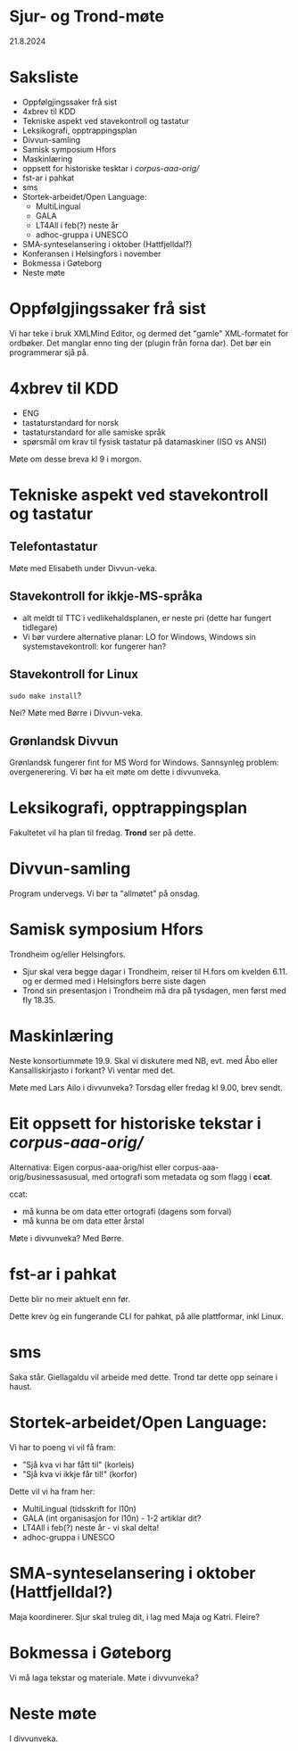 Sjur- og Trond-møte
===================

21.8.2024

# Saksliste

- Oppfølgjingssaker frå sist
- 4xbrev til KDD
- Tekniske aspekt ved stavekontroll og tastatur
- Leksikografi, opptrappingsplan
- Divvun-samling
- Samisk symposium Hfors
- Maskinlæring
- oppsett for historiske tesktar i *corpus-aaa-orig/*
- fst-ar i pahkat
- sms
- Stortek-arbeidet/Open Language:
    - MultiLingual
    - GALA
    - LT4All i feb(?) neste år
    - adhoc-gruppa i UNESCO
- SMA-synteselansering i oktober (Hattfjelldal?)
- Konferansen i Helsingfors i november
- Bokmessa i Gøteborg
- Neste møte


# Oppfølgjingssaker frå sist

Vi har teke i bruk XMLMind Editor, og dermed det "gamle" XML-formatet for ordbøker. Det manglar enno ting der (plugin från forna dar). Det bør ein programmerar sjå på.

# 4xbrev til KDD

- ENG
- tastaturstandard for norsk
- tastaturstandard for alle samiske språk
- spørsmål om krav til fysisk tastatur på datamaskiner (ISO vs ANSI)

Møte om desse breva kl 9 i morgon.

# Tekniske aspekt ved stavekontroll og tastatur

## Telefontastatur

Møte med Elisabeth under Divvun-veka.

## Stavekontroll for ikkje-MS-språka

- alt meldt til TTC i vedlikehaldsplanen, er neste pri (dette har fungert tidlegare)
- Vi bør vurdere alternative planar: LO for Windows, Windows sin systemstavekontroll: kor fungerer han?

## Stavekontroll for Linux

`sudo make install`?

Nei? Møte med Børre i Divvun-veka. 

## Grønlandsk Divvun

Grønlandsk fungerer fint for MS Word for Windows. Sannsynleg problem: overgenerering. Vi bør ha eit møte om dette i divvunveka.

# Leksikografi, opptrappingsplan

Fakultetet vil ha plan til fredag. **Trond** ser på dette.

# Divvun-samling

Program undervegs. Vi bør ta "allmøtet" på onsdag.

# Samisk symposium Hfors

Trondheim og/eller Helsingfors.
- Sjur skal vera begge dagar i Trondheim, reiser til H.fors om kvelden 6.11. og er dermed med i Helsingfors berre siste dagen
- Trond sin presentasjon i Trondheim må dra på tysdagen, men først med fly 18.35. 

# Maskinlæring

Neste konsortiummøte 19.9. Skal vi diskutere med NB, evt. med Åbo eller Kansalliskirjasto i forkant? Vi ventar med det.

Møte med Lars Ailo i divvunveka? Torsdag eller fredag kl 9.00, brev sendt.

# Eit oppsett for historiske tekstar i *corpus-aaa-orig/*

Alternativa: Eigen corpus-aaa-orig/hist eller corpus-aaa-orig/businessasusual, med ortografi som metadata og som flagg i **ccat**. 

ccat:
- må kunna be om data etter ortografi (dagens som forval)
- må kunna be om data etter årstal

Møte i divvunveka? Med Børre.

# fst-ar i pahkat

Dette blir no meir aktuelt enn før.

Dette krev òg ein fungerande CLI for pahkat, på alle plattformar, inkl Linux.

# sms

Saka står. Giellagaldu vil arbeide med dette. Trond tar dette opp seinare i haust.

# Stortek-arbeidet/Open Language:

Vi har to poeng vi vil få fram:

- "Sjå kva vi har fått til" (korleis)
- "Sjå kva vi ikkje får til!" (korfor)

Dette vil vi ha fram her:

- MultiLingual (tidsskrift for l10n)
- GALA (int organisasjon for l10n) - 1-2 artiklar dit?
- LT4All i feb(?) neste år - vi skal delta!
- adhoc-gruppa i UNESCO


# SMA-synteselansering i oktober (Hattfjelldal?)

Maja koordinerer. Sjur skal truleg dit, i lag med Maja og Katri. Fleire?

# Bokmessa i Gøteborg

Vi må laga tekstar og materiale. Møte i divvunveka?

# Neste møte

I divvunveka.
